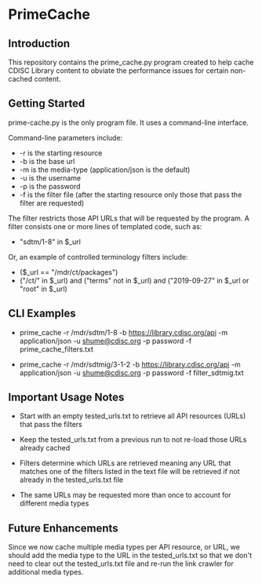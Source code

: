 # PrimeCache

## Introduction
This repository contains the prime_cache.py program created to help cache CDISC Library
content to obviate the performance issues for certain non-cached content.

## Getting Started
prime-cache.py is the only program file. It uses a command-line interface.

Command-line parameters include:
* -r is the starting resource
* -b is the base url
* -m is the media-type (application/json is the default)
* -u is the username
* -p is the password
* -f is the filter file (after the starting resource only those that pass the filter are requested)

The filter restricts those API URLs that will be requested by the program. A filter consists
one or more lines of templated code, such as:
* "sdtm/1-8" in $_url

Or, an example of controlled terminology filters include:
* ($_url == "/mdr/ct/packages")
* ("/ct/" in $_url) and ("terms" not in $_url) and ("2019-09-27" in $_url or "root" in $_url)

## CLI Examples
* prime_cache -r /mdr/sdtm/1-8 -b https://library.cdisc.org/api -m application/json -u shume@cdisc.org -p password -f prime_cache_filters.txt

* prime_cache -r /mdr/sdtmig/3-1-2 -b https://library.cdisc.org/api -m application/json -u shume@cdisc.org -p password -f filter_sdtmig.txt

## Important Usage Notes
* Start with an empty tested_urls.txt to retrieve all API resources (URLs) that pass the filters

* Keep the tested_urls.txt from a previous run to not re-load those URLs already cached

* Filters determine which URLs are retrieved meaning any URL that matches one of the filters listed
in the text file will be retrieved if not already in the tested_urls.txt file

* The same URLs may be requested more than once to account for different media types

## Future Enhancements
Since we now cache multiple media types per API resource, or URL, we should add the media
type to the URL in the tested_urls.txt so that we don't need to clear out the tested_urls.txt
file and re-run the link crawler for additional media types.





